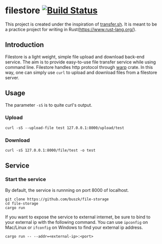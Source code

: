 # filestore [![Build Status](https://travis-ci.org/buszk/file-storage.svg?branch=master)](https://travis-ci.org/buszk/file-storage)

This project is created under the inspiration of [transfer.sh](https://github.com/dutchcoders/transfer.sh/). It is meant to be a practice project for writing in Rust(https://www.rust-lang.org/). 

## Introduction
Filestore is a light weight, simple file upload and download back-end service. The aim is to provide easy-to-use file transfer service while using command line. Filestore handles http protocol through [warp](https://github.com/seanmonstar/warp) crate. In this way, one can simply use `curl` to upload and download files from a filestore server.

## Usage

The parameter `-sS` is to quite curl's output. 

### Upload
```
curl -sS --upload-file test 127.0.0.1:8000/upload/test
```
### Download
```
curl -sS 127.0.0.1:8000/file/test -o test
```

## Service

### Start the service
By default, the service is runnning on port 8000 of localhost.
```
git clone https://github.com/buszk/file-storage
cd file-storage
cargo run
```

If you want to expose the service to external internet, be sure to bind to your external ip with the following command.
You can use `ipconfig` on Mac/Linux or `ifconfig` on Windows to find your external ip address.
```
cargo run -- --addr=<external-ip>:<port>
```
